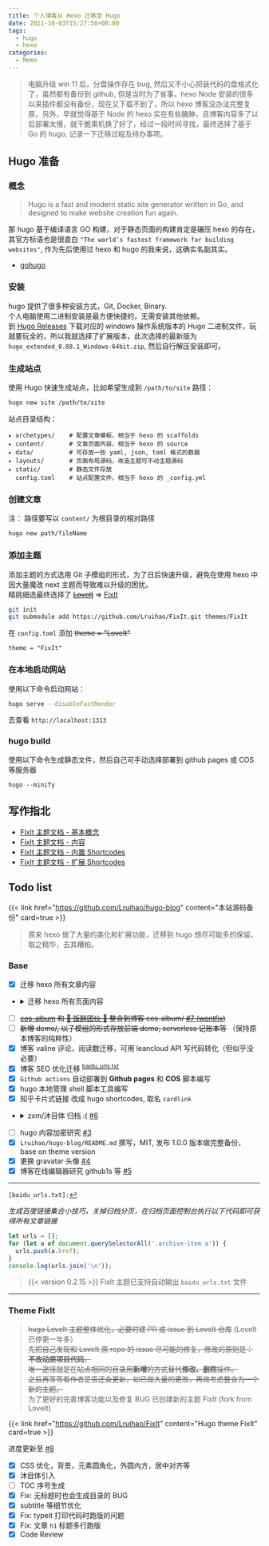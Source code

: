 ```yaml
---
title: 个人博客从 Hexo 迁移至 Hugo
date: 2021-10-03T15:27:58+08:00
tags:
  - hugo
  - hexo
categories:
  - Memo
---
```


> 电脑升级 win 11 后，分盘操作存在 bug, 然后又不小心把装代码的盘格式化了，虽然都有备份到 github, 但是当时为了省事，hexo Node 安装的很多以来插件都没有备份，现在又下载不到了，所以 hexo 博客没办法完整复原，另外，早就觉得基于 Node 的 hexo 实在有些臃肿，且博客内容多了以后部署太慢，就干脆乘机换了好了，经过一段时间寻找，最终选择了基于 Go 的 hugo, 记录一下迁移过程及待办事项。

<!--more-->

## Hugo 准备

### 概念

> Hugo is a fast and modern static site generator written in Go, and designed to make website creation fun again.

那 hugo 基于编译语言 GO 构建，对于静态页面的构建肯定是碾压 hexo 的存在，其官方标语也是很直白 `"The world’s fastest framework for building websites"`, 作为先后使用过 hexo 和 hugo 的我来说，这确实名副其实。

- [gohugo](https://gohugo.io)

### 安装

hugo 提供了很多种安装方式，Git, Docker, Binary.  
个人电脑使用二进制安装是最方便快捷的，无需安装其他依赖。  
到 [Hugo Releases](https://github.com/gohugoio/hugo/releases) 下载对应的 windows 操作系统版本的 Hugo 二进制文件，玩就要玩全的，所以我就选择了扩展版本，此次选择的最新版为 `hugo_extended_0.88.1_Windows-64bit.zip`, 然后自行解压安装即可。

### 生成站点

使用 Hugo 快速生成站点，比如希望生成到 `/path/to/site` 路径：

```bash
hugo new site /path/to/site
```

站点目录结构：

    ▸ archetypes/    # 配置文章模板，相当于 hexo 的 scaffolds
    ▸ content/       # 文章页面内容，相当于 hexo 的 source
    ▸ data/          # 可存放一些 yaml, json, toml 格式的数据
    ▸ layouts/       # 页面布局源码，改造主题可不动主题源码
    ▸ static/        # 静态文件存放
      config.toml    # 站点配置文件，相当于 hexo 的 _config.yml

### 创建文章

注： 路径要写以 `content/` 为根目录的相对路径

```bash
hugo new path/fileName
```

### 添加主题

添加主题的方式选用 Git 子模组的形式，为了日后快速升级，避免在使用 hexo 中因大量魔改 next 主题而导致难以升级的困扰。  
精挑细选最终选择了 ~~[LoveIt](https://github.com/dillonzq/LoveIt)~~ => [FixIt](https://github.com/Lruihao/FixIt)

```bash
git init
git submodule add https://github.com/Lruihao/FixIt.git themes/FixIt
```

在 `config.toml` 添加 ~~theme = "LoveIt"~~

```
theme = "FixIt"
```

### 在本地启动网站

使用以下命令启动网站：

```bash
hugo serve --disableFastRender
```

去查看 `http://localhost:1313`

### hugo build

使用以下命令生成静态文件，然后自己可手动选择部署到 github pages 或 COS 等服务器

```
hugo --minify
```

## 写作指北

- [FixIt 主题文档 - 基本概念](https://fixit.lruihao.cn/zh-cn/theme-documentation-basics)
- [FixIt 主题文档 - 内容](https://fixit.lruihao.cn/zh-cn/theme-documentation-content/)
- [FixIt 主题文档 - 内置 Shortcodes](https://fixit.lruihao.cn/zh-cn/theme-documentation-built-in-shortcodes/)
- [FixIt 主题文档 - 扩展 Shortcodes](https://fixit.lruihao.cn/zh-cn/theme-documentation-extended-shortcodes/)

## Todo list

{{< link href="https://github.com/Lruihao/hugo-blog" content="本站源码备份" card=true >}}

> 原来 hexo 做了大量的美化和扩展功能，迁移到 hugo 想尽可能多的保留。取之精华，去其糟粕。

### Base

- [x] 迁移 hexo 所有文章内容
- <details>
  <summary><i class="far fa-check-square fa-fw"></i>迁移 hexo 所有页面内容</summary>

  - [x] 留言页面
  - [x] 网友打赏支持页面，整合到留言页面
  - [x] 重写关于页面，一切从简
  - [x] 友情链接页面
  - [ ] ~~重写 404 页面~~
  - [x] 站点时间和不蒜子计数改到 hello-world 页面

</details>

- [ ] ~~[cos-album](https://img.lruihao.cn) 和 [🍚 饭醉团伙 🍷](https://sz.journey.lruihao.cn) 整合到博客 cos-album/ [#7 (wontfix)](https://github.com/Lruihao/hugo-blog/issues/7)~~
- [ ] ~~新增 demo/, 以子模组的形式存放前端 demo, serverless 记账本等~~ （保持原本博客的纯粹性）
- [x] 博客 valine 评论，阅读数迁移，可用 leancloud API 写代码转化（但似乎没必要）
- [x] 博客 SEO 优化迁移 <sup>[baidu_urls.txt](#seo-ref)</sup><a id="seo"></a>
- [x] `Github actions` 自动部署到 **Github pages** 和 **COS** 脚本编写
- [x] hugo 本地管理 shell 脚本工具编写
- [x] 知乎卡片式链接 改成 hugo shortcodes, 取名 `cardlink`
- <details>
  <summary><i class="far fa-check-square fa-fw"></i>zxm/沐目体 归档 :( <a href="https://github.com/Lruihao/hugo-blog/issues/6" target="_blank" rel="noopener noreferrer">#6</a></summary>

  - [x] 安装 沐目体
  - [x] 压缩 沐目体 fontspider
  - [x] 沐目体 post 修订
  - [x] typyit 配合 随机诗词和网易云热评 API
  - [x] 实时预览功能 base on Vuejs
  - [x] [恋爱叙事体] `love` 归档
  - [x] [光] 归档

</details>

- [ ] hugo 内容加密研究 [#3](https://github.com/Lruihao/hugo-blog/issues/3)
- [x] `Lruihao/hugo-blog/README.md` 撰写，MIT, 发布 1.0.0 版本做完整备份，base on theme version
- [x] 更换 gravatar 头像 [#4](https://github.com/Lruihao/hugo-blog/issues/4)
- [x] 博客在线编辑器研究 github1s 等 [#5](https://github.com/Lruihao/hugo-blog/issues/5)

---

<a id="seo-ref"></a>`[baidu_urls.txt]:`[↩︎](#seo)

_生成百度链接集合小技巧，关掉归档分页，在归档页面控制台执行以下代码即可获得所有文章链接_

```javascript
let urls = [];
for (let a of document.querySelectorAll('.archive-item a')) {
  urls.push(a.href);
}
console.log(urls.join('\n'));
```

> {{< version 0.2.15 >}} FixIt 主题已支持自动输出 `baidu_urls.txt` 文件

---

### Theme FixIt

> ~~hugo LoveIt 主题整体优化，必要时建 PR 或 issue 到 LoveIt 仓库~~ (LoveIt 已停更一年多）  
> ~~先把自己发现和 LoveIt 原 repo 的 issue 尽可能的修复，修改的原则是：**不改动原项目代码**，~~  
> ~~唯一途径就是在站点相同的目录用**新增**的方式替代**修改、删除**操作。~~  
> ~~之后再等等看作者是否还会更新，如已做大量的更改，再做考虑整合为一个新的主题。~~  
> 为了更好的完善博客功能以及修复 BUG 已创建新的主题 FixIt (fork from LoveIt)

{{< link href="https://github.com/Lruihao/FixIt" content="Hugo theme FixIt" card=true >}}

进度更新至 [#8](https://github.com/Lruihao/hugo-blog/issues/8)

- [x] CSS 优化，背景，元素圆角化，外圆内方，居中对齐等
- [x] 沐目体引入
- [ ] TOC 序号生成
- [x] Fix: 无标题时也会生成目录的 BUG
- [x] subtitle 等细节优化
- [x] Fix: typeit 打印代码时跑版的问题
- [x] Fix: 文章 `h1` 标题多行跑版
- [x] Code Review
